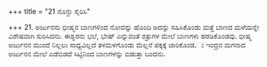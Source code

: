 +++
title = "21 ನೊನ್ದು ಸೈರಿಸಿ"

+++
21. ಅರ್ಜುನನು ಭೀಷ್ಮನ ಬಾಣಗಳಿಂದ ನೋವನ್ನು ಹೊಂದಿ ಅದನ್ನು ಸಹಿಸಿಕೊಂಡು ಮತ್ತೆ ಬಾಣದ ಮಳೆಯನ್ನೇ ವಿಶೇಷವಾಗಿ ಸುರಿಸಿದನು. ಈಶ್ವರನು ಭಲೆ, ಭೇಷ್ ಎನ್ನುವಂತೆ ಶತ್ರುಗಳ ಮೇಲೆ ಬಾಣಗಳು ಹರಡಿಕೊಂಡವು. ಭೀಷ್ಮ ಅರ್ಜುನನ ಮುಂದೆ ನಿಲ್ಲಲು ಸಾಧ್ಯವಿಲ್ಲದೆ ತಳಮಳಗೊಂಡು ಮೆಲ್ಲನೆ ಪಕ್ಕಕ್ಕೆ ಜಾರಿಕೊಂಡ,ು ಇಂದ್ರನ ಮಗನಾದ ಅರ್ಜುನನ ಮೇಲೆ ಎಡೆಬಿಡದೆ ಸಿಟ್ಟಿನಿಂದ ಬಾಣಗಳನ್ನು ಬಿಡುತ್ತಾ ಬಂದನು.